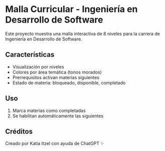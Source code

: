 # Malla Curricular - Ingeniería en Desarrollo de Software

Este proyecto muestra una malla interactiva de 8 niveles para la carrera de Ingeniería en Desarrollo de Software.

## Características

- Visualización por niveles
- Colores por área temática (tonos morados)
- Prerrequisitos activan materias siguientes
- Estado de materia: bloqueado, disponible, completado

## Uso

1. Marca materias como completadas
2. Se habilitan automáticamente las siguientes

## Créditos

Creado por Katia Itzel con ayuda de ChatGPT ✨

<!-- Forzar build de GitHub Pages -->
